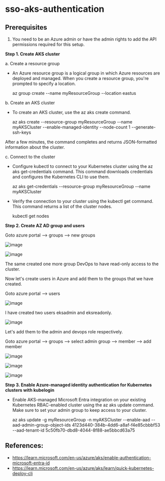 # sso-aks-authentication

Prerequisites
-------------
1. You need to be an Azure admin or have the admin rights to add the API permissions required for this setup.

**Step 1. Create AKS cluster**

a. Create a resource group 

- An Azure resource group is a logical group in which Azure resources are deployed and managed. When you create a resource group, you're prompted to specify a location.

    az group create --name myResourceGroup --location eastus

b. Create an AKS cluster

- To create an AKS cluster, use the az aks create command.

    az aks create --resource-group myResourceGroup --name myAKSCluster --enable-managed-identity --node-count 1 --generate-ssh-keys

After a few minutes, the command completes and returns JSON-formatted information about the cluster.

c. Connect to the cluster

- Configure kubectl to connect to your Kubernetes cluster using the az aks get-credentials command. This command downloads credentials and configures the Kubernetes CLI to use them.

    az aks get-credentials --resource-group myResourceGroup --name myAKSCluster

- Verify the connection to your cluster using the kubectl get command. This command returns a list of the cluster nodes.

    kubectl get nodes

**Step 2. Create AZ AD group and users**

Goto azure portal --> groups --> new groups

![image](https://github.com/tushardashpute/sso-aks-authentication/assets/74225291/c6ae11d3-20be-4438-8fba-2ee323c2e825)

![image](https://github.com/tushardashpute/sso-aks-authentication/assets/74225291/eeb35b38-fc1d-4285-9241-f79f493e9290)

The same created one more group DevOps to have read-only access to the cluster.

Now let's create users in Azure and add them to the groups that we have created.

Goto azure portal --> users 

![image](https://github.com/tushardashpute/sso-aks-authentication/assets/74225291/380bbbbd-dd96-4424-9868-1ce31b029208)

I have created two users eksadmin and eksreadonly.

![image](https://github.com/tushardashpute/sso-aks-authentication/assets/74225291/30e0fffb-cd61-4469-8f74-903b81cb19ee)

Let's add them to the admin and devops role respectively.

Goto azure portal --> groups --> select admin group --> member --> add member

![image](https://github.com/tushardashpute/sso-aks-authentication/assets/74225291/c58fade1-0472-4f73-8ba4-7381db00dd60)

![image](https://github.com/tushardashpute/sso-aks-authentication/assets/74225291/7571238d-4480-4575-8211-9debd9c6ea88)

![image](https://github.com/tushardashpute/sso-aks-authentication/assets/74225291/b9aa666a-ac73-41bf-940a-4803209af740)

**Step 3. Enable Azure-managed identity authentication for Kubernetes clusters with kubelogin**

 - Enable AKS-managed Microsoft Entra integration on your existing Kubernetes RBAC-enabled cluster using the az aks update command. Make sure to set your admin group to keep access to your cluster.

    az aks update -g myResourceGroup  -n myAKSCluster  --enable-aad --aad-admin-group-object-ids 4123d440-384b-4dd6-a8af-f4e85cbbbf53 --aad-tenant-id 5c50fb70-dbd8-4044-8f88-ae5bbcd63a75

References:
----------
- https://learn.microsoft.com/en-us/azure/aks/enable-authentication-microsoft-entra-id
- https://learn.microsoft.com/en-us/azure/aks/learn/quick-kubernetes-deploy-cli
